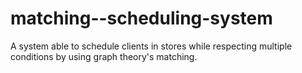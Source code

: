 # matching--scheduling-system
 A system able to schedule clients in stores while respecting multiple conditions by using graph theory's matching.
